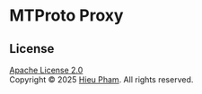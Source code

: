 # MTProto Proxy
## License
[Apache License 2.0](LICENSE)<br>
Copyright &copy; 2025 [Hieu Pham](https://github.com/hieupth). All rights reserved.